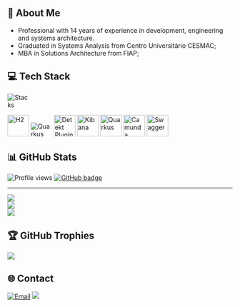 ##  💫 About Me 

- Professional with 14 years of experience in development, engineering and systems architecture.
- Graduated in Systems Analysis from Centro Universitário CESMAC;
- MBA in Solutions Architecture from FIAP;

## 💻 Tech Stack

<p style="text-align: left;">
    <img src="https://skillicons.dev/icons?i=aws,java,kotlin,golang,spring,hibernate,heroku,maven,gradle,git,docker,postman,postgres,mysql,elasticsearch,dynamodb"  alt="Stacks" style="max-width: 48px; height: auto;"/>
</p>
<p style="text-align: left;">
    <img src="https://dbdb.io/media/logos/h2-logo.svg" width="48" height="48" alt="H2" style="max-width: 48px; height: auto;"/>
    <img src="https://junit.org/junit5/assets/img/junit5-logo.png" height="48" alt="Quarkus" style="max-width: 48px; height: auto;"/>
    <img src="https://detekt.dev/img/home/detekt-logo.svg" width="48" height="48" alt="Detekt Plugin" style="max-width: 48px; height: auto;"/>
    <img src="https://www.vectorlogo.zone/logos/elasticco_kibana/elasticco_kibana-icon.svg" width="48" height="48" alt="Kibana" style="max-width: 48px; height: auto;"/>
    <img src="https://user-images.githubusercontent.com/25181517/183892781-61ed6416-4a2c-4061-8240-e6a23e1d7b09.png" width="48" height="48" alt="Quarkus" style="max-width: 48px; height: auto;"/>
    <img src="https://camunda.com/wp-content/uploads/camunda/blog-images/4-icon.png" width="48" height="48" alt="Camunda" style="max-width: 48px; height: auto;"/>
    <img src="https://seeklogo.com/images/S/swagger-logo-A49F73BAF4-seeklogo.com.png" width="48" height="48" alt="Swagger" style="max-width: 48px; height: auto;"/>
</p>

## 📊 GitHub Stats

![Profile views](https://komarev.com/ghpvc/?username=renatoctorres&style=for-the-badge)
<a href="https://github.com/renatoctorres?tab=followers">
    <img src="https://img.shields.io/github/followers/renatoctorres?tab=followers?label=blue&logo=github&style=for-the-badge" alt="GitHub badge" />
</a>

---
![](https://github-readme-stats.vercel.app/api/top-langs/?username=renatoctorres&theme=vision-friendly-dark&hide_border=false&include_all_commits=false&count_private=false&layout=compact)<br/>
![](https://github-readme-stats.vercel.app/api?username=renatoctorres&theme=vision-friendly-dark&hide_border=false&include_all_commits=false&count_private=false)<br/>
![](https://github-readme-streak-stats.herokuapp.com/?user=renatoctorres&theme=vision-friendly-dark&hide_border=false)<br/>

## 🏆 GitHub Trophies
![](https://github-trophies.vercel.app/?username=renatoctorres&theme=gitdimmed&no-frame=false&no-bg=false&margin-w=4&rank=SSECRET,SECRET,SSS,S,A,B,C)

## 🌐 Contact
[![Email](https://img.shields.io/badge/Gmail-renatoctorres-red?style=for-the-badge&logo=gmail)](mailto:renatoctorres@gmail.com)
<a href="https://www.linkedin.com/in/renatoctorres/"><img src="https://img.shields.io/badge/linkedin-renatoctorres-%230077B5.svg?&style=for-the-badge&logo=linkedin&logoColor=white" /></a>

